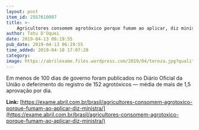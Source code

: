 ```yaml
---
layout: post
item_id: 2557610007
title: >-
    Agricultores consomem agrotóxico porque fumam ao aplicar, diz ministra
author: Tatu D'Oquei
date: 2019-04-13 06:19:55
pub_date: 2019-04-13 06:19:55
time_added: 2019-04-10 17:07:28
category: 
image: https://abrilexame.files.wordpress.com/2019/04/tereza.jpg?quality=70&strip=info&w=680&h=453&crop=1
---
```


Em menos de 100 dias de governo foram publicados no Diário Oficial da União o deferimento do registro de 152 agrotóxicos — média de mais de 1,5 aprovação por dia.

**Link:** [https://exame.abril.com.br/brasil/agricultores-consomem-agrotoxico-porque-fumam-ao-aplicar-diz-ministra/](https://exame.abril.com.br/brasil/agricultores-consomem-agrotoxico-porque-fumam-ao-aplicar-diz-ministra/)

